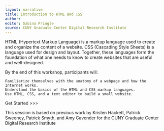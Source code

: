 ```yaml
---
layout: narrative
title: Introduction to HTML and CSS
author:
editor: Sabina Pringle
source: CUNY Graduate Center Digital Research Institute
---
```

HTML (Hypertext Markup Language) is a markup language used to create and organize the content of a website. CSS (Cascading Style Sheets) is a language used for design and layout. Together, these languages form the foundation of what one needs to know to create websites that are useful and well-designed.

By the end of this workshop, participants will:

    Familiarize themselves with the anatomy of a webpage and how the Internet works.
    Understand the basics of the HTML and CSS markup languages.
    Use HTML, CSS, and a text editor to build a small website.

Get Started >>>

This session is based on previous work by Kristen Hackett, Patrick Sweeney, Patrick Smyth, and Amy Cavender for the CUNY Graduate Center Digital Research Institute

